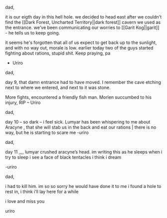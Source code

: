 dad,  

it is our eigth day in this hell hole. we decided to head east after we couldn't find the [[Dark Forest, Uncharted Territory||dark forest]] cavern we used as the entrance. we've been communicating our worries to [[Garit Kog||garit]] - he tells us to keep going. 

it seems he's forgotten that all of us expect to get back up to the sunlight, and with no way out, morale is low. earlier today two of the guys started fighting about rations, stupid shit. Keep praying, pa 

- Uriro 

dad, 

day 9, that damn entrance had to have moved. I remember the cave etching next to where we entered, and next to it was stone. 

More fights, encountered a friendly fish man. Morlen succumbed to his injury, RIP – Uriro 

dad, 

day 10 – so dark – i feel sick. Lumyar has been whispering to me about Aracyne , that she will stab us in the back and eat our rations | there is no way, but he is starting to scare me -uriro 

dad, 

day 11 ,,,, lumyar crushed aracyne’s head. im writing this as he sleeps when i try to sleep i see a face of black tentacles i think i dream 

-uriro 

dad, 

i had to kill him. im so so sorry he would have done it to me i found a hole to rest in, i think i’ll lay here for a while 

i love and miss you 

uriro